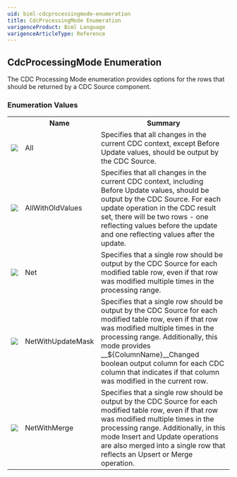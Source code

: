 ```yaml
---
uid: biml-cdcprocessingmode-enumeration
title: CdcProcessingMode Enumeration
varigenceProduct: Biml Language
varigenceArticleType: Reference
---
```


## CdcProcessingMode Enumeration<div class="LanguageSummary"><div class ="SummaryItem">The CDC Processing Mode enumeration provides options for the rows that should be returned by a CDC Source component.</div></div><div class="EnumValueGroup">### Enumeration Values<table id="EnumValue" class="MemberList"><tbody><tr><th class="MemberTypeIconColumnHeader">&nbsp;</th><th class="MemberNameColumnHeader">Name</th><th class="MemberSummaryColumnHeader">Summary</th></tr><tr class="cd0"><td align="center" class="MemberTypeIcon"><img src="enumValue.png"></img></td><td class="MemberName">All</td><td class="MemberSummary"><div class ="SummaryItem">Specifies that all changes in the current CDC context, except Before Update values, should be output by the CDC Source.</div></td></tr><tr class="cd1"><td align="center" class="MemberTypeIcon"><img src="enumValue.png"></img></td><td class="MemberName">AllWithOldValues</td><td class="MemberSummary"><div class ="SummaryItem">Specifies that all changes in the current CDC context, including Before Update values, should be output by the CDC Source.  For each update operation in the CDC result set, there will be two rows - one reflecting values before the update and one reflecting values after the update.</div></td></tr><tr class="cd0"><td align="center" class="MemberTypeIcon"><img src="enumValue.png"></img></td><td class="MemberName">Net</td><td class="MemberSummary"><div class ="SummaryItem">Specifies that a single row should be output by the CDC Source for each modified table row, even if that row was modified multiple times in the processing range.</div></td></tr><tr class="cd1"><td align="center" class="MemberTypeIcon"><img src="enumValue.png"></img></td><td class="MemberName">NetWithUpdateMask</td><td class="MemberSummary"><div class ="SummaryItem">Specifies that a single row should be output by the CDC Source for each modified table row, even if that row was modified multiple times in the processing range.  Additionally, this mode provides __${ColumnName}__Changed boolean output column for each CDC column that indicates if that column was modified in the current row.</div></td></tr><tr class="cd0"><td align="center" class="MemberTypeIcon"><img src="enumValue.png"></img></td><td class="MemberName">NetWithMerge</td><td class="MemberSummary"><div class ="SummaryItem">Specifies that a single row should be output by the CDC Source for each modified table row, even if that row was modified multiple times in the processing range.   Additionally, in this mode Insert and Update operations are also merged into a single row that reflects an Upsert or Merge operation.</div></td></tr></tbody></table></div>
